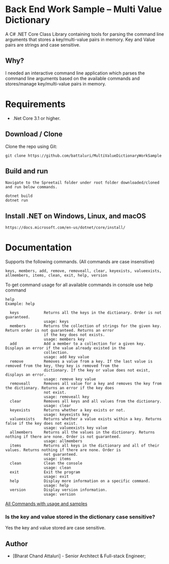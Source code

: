 ﻿# Back End Work Sample – Multi Value Dictionary
A C# .NET Core Class Library containing tools for parsing the command line arguments that stores a key/multi-value pairs in memory. 
Key and Value pairs are strings and case sensitive.

## Why?
I needed an interactive command line application which parses the command line arguments based on the available commands and 
stores/manage key/multi-value pairs in memory.

# Requirements
- .Net Core 3.1 or higher.

## Download / Clone

Clone the repo using Git:

`git clone https://github.com/battaluri/MultiValueDictionaryWorkSample`

## Build and run
```
Navigate to the Spreetail folder under root folder downloaded/cloned and run below commands.

dotnet build
dotnet run
```

## Install .NET on Windows, Linux, and macOS
`https://docs.microsoft.com/en-us/dotnet/core/install/`

# Documentation
Supports the following commands. (All commands are case insensitive)

```
keys, members, add, remove, removeall, clear, keyexists, valueexists, allmembers, items, clean, exit, help, version
```

To get command usage for all available commands in console use help command

```
help 
Example: help

  keys           Returns all the keys in the dictionary. Order is not guaranteed.
                 usage: keys
  members        Returns the collection of strings for the given key. Return order is not guaranteed. Returns an error
                 if the key does not exists.
                 usage: members key
  add            Add a member to a collection for a given key. Displays an error if the value already existed in the
                 collection.
                 usage: add key value
  remove         Removes a value from a key. If the last value is removed from the key, they key is removed from the
                 dictionary. If the key or value does not exist, displays an error.
                 usage: remove key value
  removeall      Removes all value for a key and removes the key from the dictionary. Returns an error if the key does
                 not exist.
                 usage: removeall key
  clear          Removes all keys and all values from the dictionary.
                 usage: clear
  keyexists      Returns whether a key exists or not.
                 usage: keyexists key
  valueexists    Returns whether a value exists within a key. Returns false if the key does not exist.
                 usage: valueexists key value
  allmembers     Returns all the values in the dictionary. Returns nothing if there are none. Order is not guaranteed.
                 usage: allmembers
  items          Returns all keys in the dictionary and all of their values. Returns nothing if there are none. Order is
                 not guaranteed.
                 usage: items
  clean          Clean the console
                 usage: clean
  exit           Exit the program
                 usage: exit
  help           Display more information on a specific command.
                 usage: help
  version        Display version information.
                 usage: version
```

[All Commands with usage and samples](./Spreetail/Documentation/DetailedCommands.md)

### Is the key and value stored in the dictionary case sensitive?
Yes the key and value stored are case sensitive.

## Author
- [Bharat Chand Attaluri] - Senior Architect & Full-stack Engineer;
